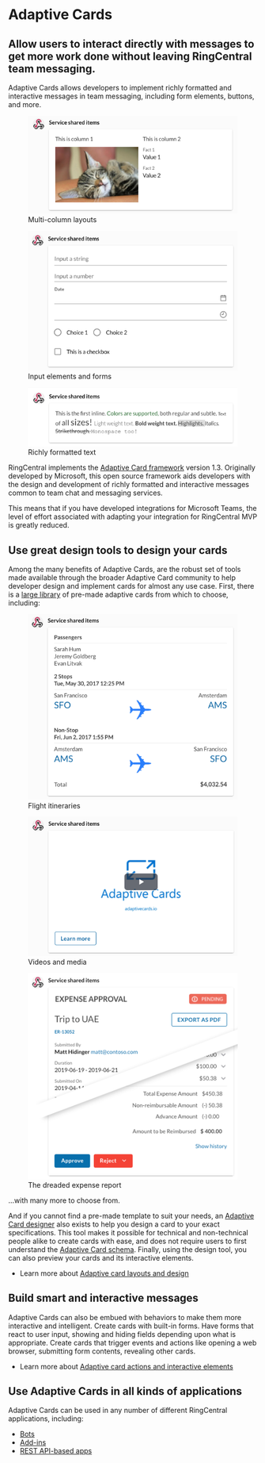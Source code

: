# Adaptive Cards

<h2 class="h4 pb-2 lh-lg">Allow users to interact directly with messages to get more work done without leaving RingCentral team messaging.</h2>

Adaptive Cards allows developers to implement richly formatted and interactive messages in team messaging, including form elements, buttons, and more.

<div class="row">
  <div class="col">
    <figure class="figure">
      <img class="img-fluid figure-img" src="./basic-columns.png">
      <figcaption class="figure-caption text-center">Multi-column layouts</figcaption>
    </figure>
  </div>
  <div class="col">
    <figure class="figure">
      <img class="img-fluid figure-img" src="./input-elements.png">
      <figcaption class="figure-caption text-center">Input elements and forms</figcaption>
    </figure>
  </div>
  <div class="col">
    <figure class="figure">
      <img class="img-fluid figure-img" src="./rich-text.png">
      <figcaption class="figure-caption text-center">Richly formatted text</figcaption>
    </figure>
  </div>
</div>

RingCentral implements the [Adaptive Card framework](https://adaptivecards.io) version 1.3. Originally developed by Microsoft, this open source framework aids developers with the design and development of richly formatted and interactive messages common to team chat and messaging services.

This means that if you have developed integrations for Microsoft Teams, the level of effort associated with adapting your integration for RingCentral MVP is greatly reduced. 

## Use great design tools to design your cards

Among the many benefits of Adaptive Cards, are the robust set of tools made available through the broader Adaptive Card community to help developer design and implement cards for almost any use case. First, there is a [large library](https://adaptivecards.io/samples/) of pre-made adaptive cards from which to choose, including:

<div class="row">
  <div class="col">
    <figure class="figure">
      <img class="img-fluid figure-img" src="./itinerary.png">
      <figcaption class="figure-caption text-center">Flight itineraries</figcaption>
    </figure>
  </div>
  <div class="col">
    <figure class="figure">
      <img class="img-fluid figure-img" src="./video.png">
      <figcaption class="figure-caption text-center">Videos and media</figcaption>
    </figure>
  </div>
  <div class="col">
    <figure class="figure">
      <img class="img-fluid figure-img" src="./expense-report-summ.png">
      <figcaption class="figure-caption text-center">The dreaded expense report</figcaption>
    </figure>
  </div>
</div>

...with many more to choose from.

And if you cannot find a pre-made template to suit your needs, an [Adaptive Card designer](https://adaptivecards.io/designer/) also exists to help you design a card to your exact specifications. This tool makes it possible for technical and non-technical people alike to create cards with ease, and does not require users to first understand the [Adaptive Card schema](https://adaptivecards.io/explorer/). Finally, using the design tool, you can also preview your cards and its interactive elements. 

* Learn more about [Adaptive card layouts and design](./containers/)

## Build smart and interactive messages

Adaptive Cards can also be embued with behaviors to make them more interactive and intelligent. Create cards with built-in forms. Have forms that react to user input, showing and hiding fields depending upon what is appropriate. Create cards that trigger events and actions like opening a web browser, submitting form contents, revealing other cards. 

* Learn more about [Adaptive card actions and interactive elements](./actions/)

## Use Adaptive Cards in all kinds of applications

Adaptive Cards can be used in any number of different RingCentral applications, including:

* [Bots](./bots/walkthrough)
* [Add-ins](./add-ins/)
* [REST API-based apps](./posting/rest-api/)
